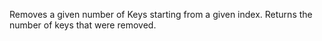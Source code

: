 Removes a given number of Keys starting from a given index. Returns the
number of keys that were removed.